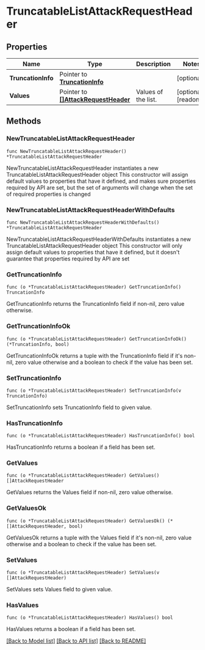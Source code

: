 # TruncatableListAttackRequestHeader

## Properties

Name | Type | Description | Notes
------------ | ------------- | ------------- | -------------
**TruncationInfo** | Pointer to [**TruncationInfo**](TruncationInfo.md) |  | [optional] 
**Values** | Pointer to [**[]AttackRequestHeader**](AttackRequestHeader.md) | Values of the list. | [optional] [readonly] 

## Methods

### NewTruncatableListAttackRequestHeader

`func NewTruncatableListAttackRequestHeader() *TruncatableListAttackRequestHeader`

NewTruncatableListAttackRequestHeader instantiates a new TruncatableListAttackRequestHeader object
This constructor will assign default values to properties that have it defined,
and makes sure properties required by API are set, but the set of arguments
will change when the set of required properties is changed

### NewTruncatableListAttackRequestHeaderWithDefaults

`func NewTruncatableListAttackRequestHeaderWithDefaults() *TruncatableListAttackRequestHeader`

NewTruncatableListAttackRequestHeaderWithDefaults instantiates a new TruncatableListAttackRequestHeader object
This constructor will only assign default values to properties that have it defined,
but it doesn't guarantee that properties required by API are set

### GetTruncationInfo

`func (o *TruncatableListAttackRequestHeader) GetTruncationInfo() TruncationInfo`

GetTruncationInfo returns the TruncationInfo field if non-nil, zero value otherwise.

### GetTruncationInfoOk

`func (o *TruncatableListAttackRequestHeader) GetTruncationInfoOk() (*TruncationInfo, bool)`

GetTruncationInfoOk returns a tuple with the TruncationInfo field if it's non-nil, zero value otherwise
and a boolean to check if the value has been set.

### SetTruncationInfo

`func (o *TruncatableListAttackRequestHeader) SetTruncationInfo(v TruncationInfo)`

SetTruncationInfo sets TruncationInfo field to given value.

### HasTruncationInfo

`func (o *TruncatableListAttackRequestHeader) HasTruncationInfo() bool`

HasTruncationInfo returns a boolean if a field has been set.

### GetValues

`func (o *TruncatableListAttackRequestHeader) GetValues() []AttackRequestHeader`

GetValues returns the Values field if non-nil, zero value otherwise.

### GetValuesOk

`func (o *TruncatableListAttackRequestHeader) GetValuesOk() (*[]AttackRequestHeader, bool)`

GetValuesOk returns a tuple with the Values field if it's non-nil, zero value otherwise
and a boolean to check if the value has been set.

### SetValues

`func (o *TruncatableListAttackRequestHeader) SetValues(v []AttackRequestHeader)`

SetValues sets Values field to given value.

### HasValues

`func (o *TruncatableListAttackRequestHeader) HasValues() bool`

HasValues returns a boolean if a field has been set.


[[Back to Model list]](../README.md#documentation-for-models) [[Back to API list]](../README.md#documentation-for-api-endpoints) [[Back to README]](../README.md)


